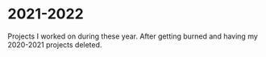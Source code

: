 # 2021-2022
Projects I worked on during these year. After getting burned and having my 2020-2021 projects deleted.
